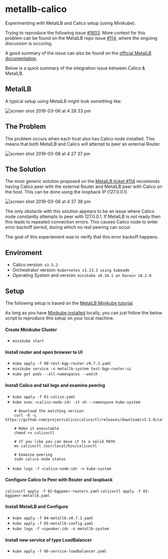 # metallb-calico
Experimenting with MetalLB and Calico setup (using Minikube). 

Trying to reproduce the following issue [#1603](https://github.com/projectcalico/calico/issues/1603). More context for this problem can be found on the MetalLB repo issue [#114](https://github.com/google/metallb/issues/114#issuecomment-357547646), where the ongoing discussion is occuring. 

A good summary of the issue can also be found on the [official MetalLB documentation](https://metallb.universe.tf/configuration/calico/). 

Below is a quick summary of the integration issue between Calico & MetalLB. 

## MetalLB 
A typical setup using MetalLB might look something like: 

![screen shot 2019-03-06 at 4 28 33 pm](https://user-images.githubusercontent.com/18451894/53923428-2af64780-402d-11e9-8b1d-985a87486829.png)


## The Problem
The problem occurs when each host also has Calico node installed. This means that both MetalLB and Calico will attempt to peer an external Router. 

![screen shot 2019-03-06 at 4 27 37 pm](https://user-images.githubusercontent.com/18451894/53923371-f5515e80-402c-11e9-9239-5b6d7e8303b3.png)

## The Solution
The most generic solution proposed on the [MetalLB ticket #114](https://github.com/google/metallb/issues/114#issuecomment-357547646) recomends having Calico peer with the external Router and MetalLB peer with Calico on the host. This can be done using the loopback IP (127.0.0.1). 

![screen shot 2019-03-06 at 4 37 38 pm](https://user-images.githubusercontent.com/18451894/53923751-2f6f3000-402e-11e9-920d-0c9b677efc28.png)

The only obstacle with this solution appears to be an issue where Calico node constantly attempts to peer with 127.0.0.1. If MetalLB is not ready then this leads to repeated connection errors. This causes Calico node to enter error backoff period, during which no real peering can occur. 

The goal of this experiement was to verify that this error backoff happens. 

## Enviroment 
- Calico version: `v3.5.2`
- Orchestrator version: `Kubernetes v1.13.3 using kubeadm`
- Operating System and version: `minikube v0.34.1 on Darwin 18.2.0`

## Setup
The following setup is based on the [MetalLB Minikube tutorial](https://metallb.universe.tf/tutorial/minikube/). 

As long as you have [Minikube installed](https://kubernetes.io/docs/setup/minikube/) locally, you can just follow the below script to reproduce this setup on your local machine. 

#### Create Minikube Cluster 
- `minikube start`

#### Install router and open browser to UI 
- `kube apply -f 00-test-bgp-router.v0.7.3.yaml`
- `minikube service -n metallb-system test-bgp-router-ui`
- `kube get pods --all-namespaces --watch`

#### Install Calico and tail logs and examine peering
- `kube apply -f 01-calico.yaml`
- `kube exec <calico-node-id> -it sh --namespace kube-system`
```
    # Download the matching version
    curl -O -L  https://github.com/projectcalico/calicoctl/releases/download/v3.5.0/calicoctl

    # Make it executable
    chmod +x calicoctl

    # If you like you can move it to a valid PATH
    mv calicoctl /usr/local/bin/calicoctl

    # Exmaine peering
    sudo calico node status
```

- `kube logs -f <calico-node-id> -n kube-system`

#### Configure Calico to Peer with Router and loopback
`calicoctl apply -f 02-bgppeer-routers.yaml`
`calicoctl apply -f 03-bgppeer-metallb.yaml`

#### Install MetalLB and Configure 
- `kube apply -f 04-metallb.v0.7.3.yaml`
- `kube apply -f 05-metallb-config.yaml`
- `kube logs -f <speaker-id> -n metallb-system`

#### Install new service of type LoadBalancer 
- `kube apply -f 06-service-loadbalancer.yaml`
